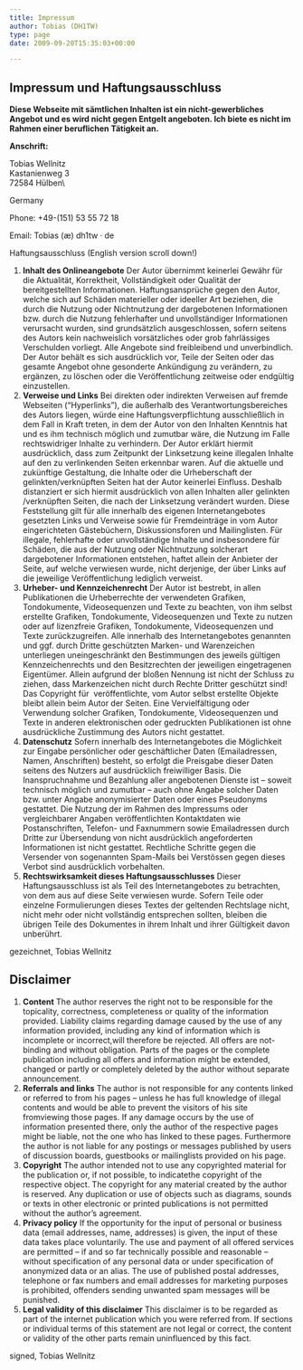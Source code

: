 ```yaml
---
title: Impressum
author: Tobias (DH1TW)
type: page
date: 2009-09-20T15:35:03+00:00

---
```

## Impressum und Haftungsausschluss

**Diese Webseite mit sämtlichen Inhalten ist ein nicht-gewerbliches Angebot und es wird nicht gegen Entgelt angeboten. Ich biete es nicht im Rahmen einer beruflichen Tätigkeit an.**

**Anschrift:**

Tobias Wellnitz\
Kastanienweg 3\
72584 Hülben\

Germany

Phone: +49-(151) 53 55 72 18

Email: Tobias (æ) dh1tw · de

Haftungsausschluss (English version scroll down!)

  1. **Inhalt des Onlineangebote**
  Der Autor übernimmt keinerlei Gewähr für die Aktualität, Korrektheit, Vollständigkeit oder Qualität der bereitgestellten Informationen. Haftungsansprüche gegen den Autor, welche sich auf Schäden materieller oder ideeller Art beziehen, die durch die Nutzung oder Nichtnutzung der dargebotenen Informationen bzw. durch die Nutzung fehlerhafter und unvollständiger Informationen verursacht wurden, sind grundsätzlich ausgeschlossen, sofern seitens des Autors kein nachweislich vorsätzliches oder grob fahrlässiges Verschulden vorliegt. Alle Angebote sind freibleibend und unverbindlich. Der Autor behält es sich ausdrücklich vor, Teile der Seiten oder das gesamte Angebot ohne gesonderte Ankündigung zu verändern, zu ergänzen, zu löschen oder die Veröffentlichung zeitweise oder endgültig einzustellen.
  2. **Verweise und Links**
  Bei direkten oder indirekten Verweisen auf fremde Webseiten (&#8220;Hyperlinks&#8221;), die außerhalb des Verantwortungsbereiches des Autors liegen, würde eine Haftungsverpflichtung ausschließlich in dem Fall in Kraft treten, in dem der Autor von den Inhalten Kenntnis hat und es ihm technisch möglich und zumutbar wäre, die Nutzung im Falle rechtswidriger Inhalte zu verhindern. Der Autor erklärt hiermit ausdrücklich, dass zum Zeitpunkt der Linksetzung keine illegalen Inhalte auf den zu verlinkenden Seiten erkennbar waren. Auf die aktuelle und zukünftige Gestaltung, die Inhalte oder die Urheberschaft der gelinkten/verknüpften Seiten hat der Autor keinerlei Einfluss. Deshalb distanziert er sich hiermit ausdrücklich von allen Inhalten aller gelinkten /verknüpften Seiten, die nach der Linksetzung verändert wurden. Diese Feststellung gilt für alle innerhalb des eigenen Internetangebotes gesetzten Links und Verweise sowie für Fremdeinträge in vom Autor eingerichteten Gästebüchern, Diskussionsforen und Mailinglisten. Für illegale, fehlerhafte oder unvollständige Inhalte und insbesondere für Schäden, die aus der Nutzung oder Nichtnutzung solcherart dargebotener Informationen entstehen, haftet allein der Anbieter der Seite, auf welche verwiesen wurde, nicht derjenige, der über Links auf die jeweilige Veröffentlichung lediglich verweist.
  3. **Urheber- und Kennzeichenrecht**
  Der Autor ist bestrebt, in allen Publikationen die Urheberrechte der verwendeten Grafiken, Tondokumente, Videosequenzen und Texte zu beachten, von ihm selbst erstellte Grafiken, Tondokumente, Videosequenzen und Texte zu nutzen oder auf lizenzfreie Grafiken, Tondokumente, Videosequenzen und Texte zurückzugreifen. Alle innerhalb des Internetangebotes genannten und ggf. durch Dritte geschützten Marken- und Warenzeichen unterliegen uneingeschränkt den Bestimmungen des jeweils gültigen Kennzeichenrechts und den Besitzrechten der jeweiligen eingetragenen Eigentümer. Allein aufgrund der bloßen Nennung ist nicht der Schluss zu ziehen, dass Markenzeichen nicht durch Rechte Dritter geschützt sind! Das Copyright für  veröffentlichte, vom Autor selbst erstellte Objekte bleibt allein beim Autor der Seiten. Eine Vervielfältigung oder Verwendung solcher Grafiken, Tondokumente, Videosequenzen und Texte in anderen elektronischen oder gedruckten Publikationen ist ohne ausdrückliche Zustimmung des Autors nicht gestattet.
  4. **Datenschutz**
  Sofern innerhalb des Internetangebotes die Möglichkeit zur Eingabe persönlicher oder geschäftlicher Daten (Emailadressen, Namen, Anschriften) besteht, so erfolgt die Preisgabe dieser Daten seitens des Nutzers auf ausdrücklich freiwilliger Basis. Die Inanspruchnahme und Bezahlung aller angebotenen Dienste ist &#8211; soweit technisch möglich und zumutbar &#8211; auch ohne Angabe solcher Daten bzw. unter Angabe anonymisierter Daten oder eines Pseudonyms gestattet. Die Nutzung der im Rahmen des Impressums oder vergleichbarer Angaben veröffentlichten Kontaktdaten wie Postanschriften, Telefon- und Faxnummern sowie Emailadressen durch Dritte zur Übersendung von nicht ausdrücklich angeforderten Informationen ist nicht gestattet. Rechtliche Schritte gegen die Versender von sogenannten Spam-Mails bei Verstössen gegen dieses Verbot sind ausdrücklich vorbehalten.
  5. **Rechtswirksamkeit dieses Haftungsausschlusses**
  Dieser Haftungsausschluss ist als Teil des Internetangebotes zu betrachten, von dem aus auf diese Seite verwiesen wurde. Sofern Teile oder einzelne Formulierungen dieses Textes der geltenden Rechtslage nicht, nicht mehr oder nicht vollständig entsprechen sollten, bleiben die übrigen Teile des Dokumentes in ihrem Inhalt und ihrer Gültigkeit davon unberührt.

gezeichnet, Tobias Wellnitz<br />

## Disclaimer

  1. **Content**
  The author reserves the right not to be responsible for the topicality, correctness, completeness or quality of the information provided. Liability claims regarding damage caused by the use of any information provided, including any kind of information which is incomplete or incorrect,will therefore be rejected. All offers are not-binding and without obligation. Parts of the pages or the complete publication including all offers and information might be extended, changed or partly or completely deleted by the author without separate announcement.
  2. **Referrals and links**
  The author is not responsible for any contents linked or referred to from his pages &#8211; unless he has full knowledge of illegal contents and would be able to prevent the visitors of his site fromviewing those pages. If any damage occurs by the use of information presented there, only the author of the respective pages might be liable, not the one who has linked to these pages. Furthermore the author is not liable for any postings or messages published by users of discussion boards, guestbooks or mailinglists provided on his page.
  3. **Copyright**
  The author intended not to use any copyrighted material for the publication or, if not possible, to indicatethe copyright of the respective object. The copyright for any material created by the author is reserved. Any duplication or use of objects such as diagrams, sounds or texts in other electronic or printed publications is not permitted without the author&#8217;s agreement.
  4. **Privacy policy**
  If the opportunity for the input of personal or business data (email addresses, name, addresses) is given, the input of these data takes place voluntarily. The use and payment of all offered services are permitted &#8211; if and so far technically possible and reasonable &#8211; without specification of any personal data or under specification of anonymized data or an alias. The use of published postal addresses, telephone or fax numbers and email addresses for marketing purposes is prohibited, offenders sending unwanted spam messages will be punished.
  5. **Legal validity of this disclaimer**
  This disclaimer is to be regarded as part of the internet publication which you were referred from. If sections or individual terms of this statement are not legal or correct, the content or validity of the other parts remain uninfluenced by this fact.

signed, Tobias Wellnitz